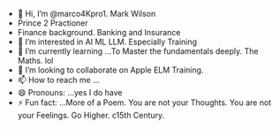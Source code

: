 - 👋 Hi, I’m @marco4Kpro1.  Mark Wilson
- Prince 2 Practioner
- Finance background. Banking and Insurance
- 👀 I’m interested in AI ML LLM. Especially Training
- 🌱 I’m currently learning ...To Master the fundamentals deeply. The Maths. lol
- 💞️ I’m looking to collaborate on Apple ELM Training.
- 📫 How to reach me ...
- 😄 Pronouns: ...yes I do have
- ⚡ Fun fact: ...More of a Poem. You are not your Thoughts. You are not your Feelings. Go Higher. c15th Century.

<!---
marco4Kpro1/marco4Kpro1 is a ✨ special ✨ repository because its `README.md` (this file) appears on your GitHub profile.
You can click the Preview link to take a look at your changes.
--->
